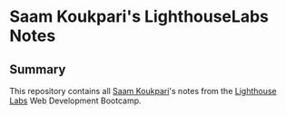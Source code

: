 # Saam Koukpari's LighthouseLabs Notes
## Summary
This repository contains all [Saam Koukpari](https://github.com/SaamKoukpari)'s notes from the [Lighthouse Labs](https://www.lighthouselabs.ca/) Web Development Bootcamp.



